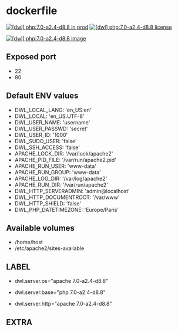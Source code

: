 # dockerfile

[![[dwl] php:7.0-a2.4-d8.8 in prod][badge-shields]](https://hub.docker.com/r/davask/d-php/)
[![[dwl] php:7.0-a2.4-d8.8 license][badge-license]](https://app.fossa.io/projects/git%2Bhttps%3A%2F%2Fgithub.com%2Fdavask%2Fd-php?ref=badge_shield)

[![[dwl] php:7.0-a2.4-d8.8 image][badge-docker]](https://hub.docker.com/r/davask/d-php/)

[badge-docker]: https://dockeri.co/image/davask/d-php "[dwl] php:7.0-a2.4-d8.8 image"
[badge-shields]: https://img.shields.io/badge/davask%2Fd--php-env_prod-brightgreen.svg?style=flat "[dwl] php:7.0-a2.4-d8.8 in prod"
[badge-license]: https://img.shields.io/badge/davask%2Fd--php-license_MIT-brightgreen.svg?style=flat "[dwl] php:7.0-a2.4-d8.8 license"

## Exposed port

- 22
- 80
## Default ENV values

- DWL_LOCAL_LANG: 'en_US:en'
- DWL_LOCAL: 'en_US.UTF-8'
- DWL_USER_NAME: 'username'
- DWL_USER_PASSWD: 'secret'
- DWL_USER_ID: '1000'
- DWL_SUDO_USER: 'false'
- DWL_SSH_ACCESS: 'false'
- APACHE_LOCK_DIR: '/var/lock/apache2'
- APACHE_PID_FILE: '/var/run/apache2.pid'
- APACHE_RUN_USER: 'www-data'
- APACHE_RUN_GROUP: 'www-data'
- APACHE_LOG_DIR: '/var/log/apache2'
- APACHE_RUN_DIR: '/var/run/apache2'
- DWL_HTTP_SERVERADMIN: 'admin@localhost'
- DWL_HTTP_DOCUMENTROOT: '/var/www'
- DWL_HTTP_SHIELD: 'false'
- DWL_PHP_DATETIMEZONE: 'Europe/Paris'
## Available volumes

- /home/host
- /etc/apache2/sites-available
## LABEL

- dwl.server.os="apache 7.0-a2.4-d8.8"

- dwl.server.base="php 7.0-a2.4-d8.8"

- dwl.server.http="apache 7.0-a2.4-d8.8"

## EXTRA

